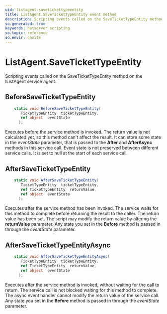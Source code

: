 ```yaml
---
uid: listagent-savetickettypeentity
title: ListAgent.SaveTicketTypeEntity event method
description: Scripting events called on the SaveTicketTypeEntity method on the ListAgent service agent.
so.generated: true
keywords: netserver scripting
so.topic: reference
so.envir: onsite
---
```

# ListAgent.SaveTicketTypeEntity

Scripting events called on the <see cref='M:IListAgent.SaveTicketTypeEntity'>SaveTicketTypeEntity</see> method on the <see cref='IListAgent'>IListAgent</see>  service agent.

## BeforeSaveTicketTypeEntity
```cs
    static void BeforeSaveTicketTypeEntity(
       TicketTypeEntity  ticketTypeEntity,
       ref object  eventState
      );
```
Executes before the service method is invoked.
The return value is not calculated yet, so this method can't affect the result.
It can store some state in the *eventState* parameter, that is passed to the **After** and **AfterAsync** methods in this service call.
Event state is not preserved between different service calls. It is set to null at the start of each service call.
## AfterSaveTicketTypeEntity
```cs
    static void AfterSaveTicketTypeEntity(
       TicketTypeEntity  ticketTypeEntity,
       ref TicketTypeEntity  returnValue,
       ref object  eventState
      );
```
Executes after the service method has been invoked. The service waits for this method to complete before returning the result to the caller.
The return value has been set. The script may modify the return value by altering the **returnValue** parameter.
Any state you set in the **Before** method is passed in through the *eventState* parameter.
## AfterSaveTicketTypeEntityAsync
```cs
    static void AfterSaveTicketTypeEntityAsync(
       TicketTypeEntity  ticketTypeEntity,
       ref TicketTypeEntity  returnValue,
       ref object  eventState
      );
```
Executes after the service method is invoked, without waiting for the call to return.
The service call is not blocked waiting for this method to complete.
The async event handler cannot modify the return value of the service call.
Any state you set in the **Before** method is passed in through the *eventState* parameter.

